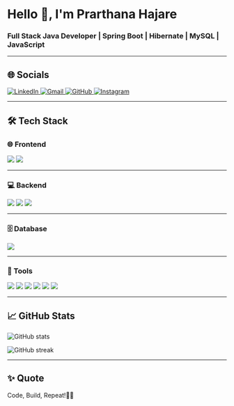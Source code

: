 <h1>Hello 👋, I'm Prarthana Hajare</h1>
<h3> Full Stack Java Developer | Spring Boot | Hibernate | MySQL | JavaScript</h3>

---

## 🌐 Socials 

<p>
  <a href="https://www.linkedin.com/in/prarthana-hajare-24645535b" target="_blank">
    <img src="https://img.shields.io/badge/LinkedIn-Prarthana%20Hajare-blue?style=for-the-badge&logo=linkedin" alt="LinkedIn"/>
  </a>
  <a href="mailto:yourEmail@gmail.com" target="_blank">
    <img src="https://img.shields.io/badge/Gmail-Contact%20Me-red?style=for-the-badge&logo=gmail" alt="Gmail"/>
  </a>
  <a href="https://github.com/your-github-username" target="_blank">
    <img src="https://img.shields.io/badge/GitHub-Profile-black?style=for-the-badge&logo=github" alt="GitHub"/>
  </a>
  <a href="https://www.instagram.com/your-instagram-id" target="_blank">
    <img src="https://img.shields.io/badge/Instagram-Follow%20Me-pink?style=for-the-badge&logo=instagram" alt="Instagram"/>
  </a>
</p>

---

## 🛠️ Tech Stack

### 🌐 Frontend
<p>
  <img src="https://img.shields.io/badge/HTML5-E34F26?style=for-the-badge&logo=html5&logoColor=white"/>
  <img src="https://img.shields.io/badge/CSS3-1572B6?style=for-the-badge&logo=css3&logoColor=white"/>
</p>

---

### 💻 Backend
<p>
  <img src="https://img.shields.io/badge/Java-ED8B00?style=for-the-badge&logo=openjdk&logoColor=white"/>
  <img src="https://img.shields.io/badge/Spring-6DB33F?style=for-the-badge&logo=spring&logoColor=white"/>
  <img src="https://img.shields.io/badge/Hibernate-59666C?style=for-the-badge&logo=hibernate&logoColor=white"/>
</p>

---

### 🗄️ Database
<p>
  <img src="https://img.shields.io/badge/MySQL-4479A1?style=for-the-badge&logo=mysql&logoColor=white"/>
</p>

---

### 🔧 Tools
<p>
  <img src="https://img.shields.io/badge/Git-F05033?style=for-the-badge&logo=git&logoColor=white"/>
  <img src="https://img.shields.io/badge/GitHub-000000?style=for-the-badge&logo=github&logoColor=white"/>
  <img src="https://img.shields.io/badge/Postman-FF6C37?style=for-the-badge&logo=postman&logoColor=white"/>
  <img src="https://img.shields.io/badge/Maven-C71A36?style=for-the-badge&logo=apachemaven&logoColor=white"/>
  <img src="https://img.shields.io/badge/Eclipse-2C2255?style=for-the-badge&logo=eclipseide&logoColor=white"/>
  <img src="https://img.shields.io/badge/VSCode-007ACC?style=for-the-badge&logo=visualstudiocode&logoColor=white"/>
</p>

---

## 📈 GitHub Stats  

<p>
  <img src="https://github-readme-stats.vercel.app/api?username=your-github-username&show_icons=true&theme=radical" alt="GitHub stats" />
</p>
<p>
  <img src="https://github-readme-streak-stats.herokuapp.com/?user=your-github-username&theme=radical" alt="GitHub streak" />
</p>

---

## ✨ Quote 

Code, Build, Repeat!👨‍💻  



